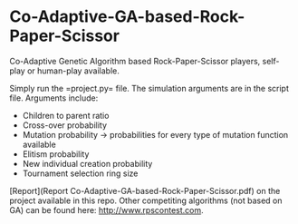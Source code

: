 # Co-Adaptive-GA-based-Rock-Paper-Scissor
Co-Adaptive Genetic Algorithm based Rock-Paper-Scissor players, self-play or human-play available.

Simply run the =project.py= file. The simulation arguments are in the script file. Arguments include:
+ Children to parent ratio
+ Cross-over probability
+ Mutation probability -> probabilities for every type of mutation function available
+ Elitism probability
+ New individual creation probability
+ Tournament selection ring size

[Report](Report Co-Adaptive-GA-based-Rock-Paper-Scissor.pdf) on the project available in this repo.
Other competiting algorithms (not based on GA) can be found here: http://www.rpscontest.com.
